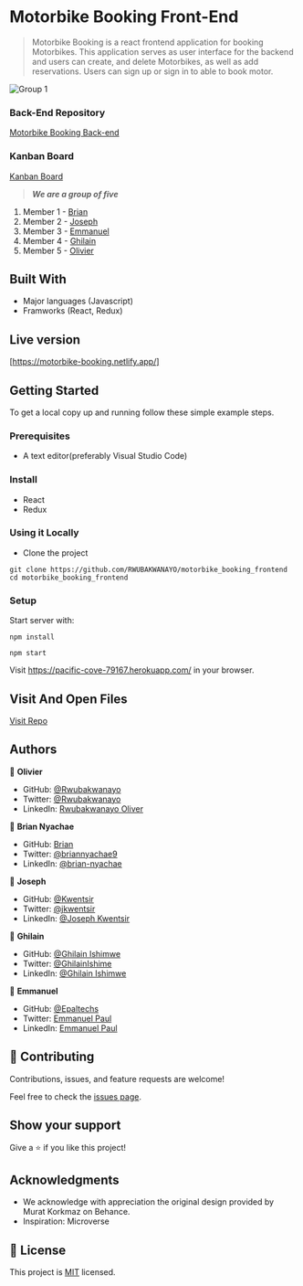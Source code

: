# Motorbike Booking Front-End

> Motorbike Booking is a react frontend application for booking Motorbikes. This application serves as user interface for the backend and users can create, and delete Motorbikes, as well as add reservations. Users can sign up or sign in to able to book motor.

![Group 1](https://user-images.githubusercontent.com/68381641/221922254-143c23ae-f0ce-46f3-b373-c6dd5965b77d.png)

### Back-End Repository

[Motorbike Booking Back-end](https://github.com/RWUBAKWANAYO/motorbike_booking_backend)

### Kanban Board
[Kanban Board](https://github.com/RWUBAKWANAYO/motorbike_booking_frontend/projects/1)

> ***We are a group of five***
1. Member 1 - [Brian](https://github.com/Bria222)
2. Member 2 - [Joseph](https://github.com/Kwentsir)
3. Member 3 - [Emmanuel](https://github.com/Epaltechs)
4. Member 4 - [Ghilain](https://github.com/Ghilain)
5. Member 5 - [Olivier](https://github.com/RWUBAKWANAYO)

## Built With

- Major languages (Javascript)
- Framworks (React, Redux)

## Live version

[https://motorbike-booking.netlify.app/]

## Getting Started

To get a local copy up and running follow these simple example steps.

### Prerequisites
- A text editor(preferably Visual Studio Code)

### Install
- React
- Redux

### Using it Locally

- Clone the project
```
git clone https://github.com/RWUBAKWANAYO/motorbike_booking_frontend
cd motorbike_booking_frontend
```

### Setup

Start server with:

```
npm install
```
```
npm start
```

Visit https://pacific-cove-79167.herokuapp.com/ in your browser.

## Visit And Open Files

[Visit Repo](https://github.com/Bria222/Motorbike-Booking-capstone.git)


## Authors

👤 **Olivier**

- GitHub: [@Rwubakwanayo](https://github.com/RWUBAKWANAYO)
- Twitter: [@Rwubakwanayo](https://twitter.com/rwubakwanayo
)
- LinkedIn: [Rwubakwanayo Oliver](https://www.linkedin.com/in/rwubakwanayo-olivier)

👤 **Brian Nyachae**

- GitHub: [Brian](https://github.com/Bria222)
- Twitter: [@briannyachae9](https://twitter.com/briannyachae9)
- LinkedIn: [@brian-nyachae](https://linkedin.com/in/brian-nyachae/)

👤 **Joseph**

- GitHub: [@Kwentsir](https://github.com/Kwentsir/)
- Twitter: [@jkwentsir](https://twitter.com/jkwentsir)
- LinkedIn: [@Joseph Kwentsir](https://www.linkedin.com/in/josephkwentsir/)

👤 **Ghilain**

- GitHub: [@Ghilain Ishimwe](https://github.com/Ghilain)
- Twitter: [@GhilainIshime](https://twitter.com/GhilainIshimwe)
- LinkedIn: [@Ghilain Ishimwe](https://www.linkedin.com/in/ghilain-ishimwe/)

👤 **Emmanuel**

- GitHub: [@Epaltechs](https://github.com/Epaltechs)
- Twitter: [Emmanuel Paul](http://twitter.com/@emmapaul247)
- LinkedIn: [Emmanuel Paul](https://www.linkedin.com/in/emmanuel-s-paul)

## 🤝 Contributing

Contributions, issues, and feature requests are welcome!

Feel free to check the [issues page](https://github.com/Bria222/Motorbike-Booking-capstone.git/issues).

## Show your support

Give a ⭐️ if you like this project!

## Acknowledgments
-  We acknowledge with appreciation the original design provided by Murat Korkmaz on Behance.
- Inspiration: Microverse

## 📝 License

This project is [MIT](./LICENSE.md) licensed.
